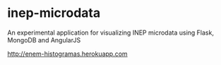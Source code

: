 inep-microdata
==============

An experimental application for visualizing INEP microdata using Flask, MongoDB and AngularJS

http://enem-histogramas.herokuapp.com

